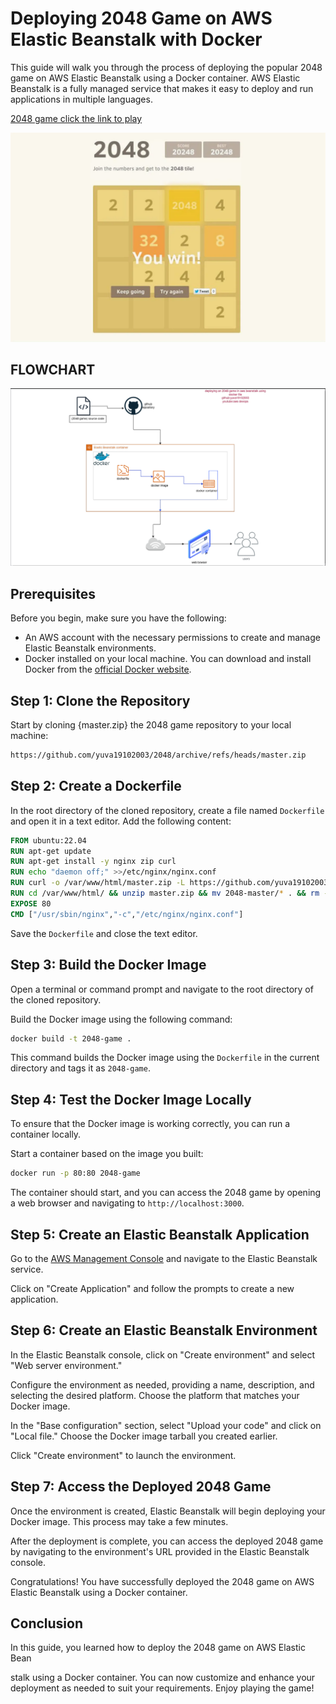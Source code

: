 # Deploying 2048 Game on AWS Elastic Beanstalk with Docker

This guide will walk you through the process of deploying the popular 2048 game on AWS Elastic Beanstalk using a Docker container. AWS Elastic Beanstalk is a fully managed service that makes it easy to deploy and run applications in multiple languages.

[2048 game
click the link to play](https://yuva19102003.github.io/2048-game.github.io/)

<img src="2048win.jpg"/>

## FLOWCHART

<img src="Screenshot from 2023-07-03 19-51-41.png"/>

## Prerequisites

Before you begin, make sure you have the following:

- An AWS account with the necessary permissions to create and manage Elastic Beanstalk environments.
- Docker installed on your local machine. You can download and install Docker from the [official Docker website](https://www.docker.com/get-started).

## Step 1: Clone the Repository

Start by cloning {master.zip} the 2048 game repository to your local machine:

```bash
https://github.com/yuva19102003/2048/archive/refs/heads/master.zip
```

## Step 2: Create a Dockerfile

In the root directory of the cloned repository, create a file named `Dockerfile` and open it in a text editor. Add the following content:

```Dockerfile
FROM ubuntu:22.04
RUN apt-get update
RUN apt-get install -y nginx zip curl
RUN echo "daemon off;" >>/etc/nginx/nginx.conf
RUN curl -o /var/www/html/master.zip -L https://github.com/yuva19102003/2048/archive/refs/heads/master.zip
RUN cd /var/www/html/ && unzip master.zip && mv 2048-master/* . && rm -rf 2048-master master.zip
EXPOSE 80
CMD ["/usr/sbin/nginx","-c","/etc/nginx/nginx.conf"]
```

Save the `Dockerfile` and close the text editor.

## Step 3: Build the Docker Image

Open a terminal or command prompt and navigate to the root directory of the cloned repository.

Build the Docker image using the following command:

```bash
docker build -t 2048-game .
```

This command builds the Docker image using the `Dockerfile` in the current directory and tags it as `2048-game`.

## Step 4: Test the Docker Image Locally

To ensure that the Docker image is working correctly, you can run a container locally.

Start a container based on the image you built:

```bash
docker run -p 80:80 2048-game
```

The container should start, and you can access the 2048 game by opening a web browser and navigating to `http://localhost:3000`.

## Step 5: Create an Elastic Beanstalk Application

Go to the [AWS Management Console](https://console.aws.amazon.com/) and navigate to the Elastic Beanstalk service.

Click on "Create Application" and follow the prompts to create a new application.

## Step 6: Create an Elastic Beanstalk Environment

In the Elastic Beanstalk console, click on "Create environment" and select "Web server environment."

Configure the environment as needed, providing a name, description, and selecting the desired platform. Choose the platform that matches your Docker image.

In the "Base configuration" section, select "Upload your code" and click on "Local file." Choose the Docker image tarball you created earlier.

Click "Create environment" to launch the environment.

## Step 7: Access the Deployed 2048 Game

Once the environment is created, Elastic Beanstalk will begin deploying your Docker image. This process may take a few minutes.

After the deployment is complete, you can access the deployed 2048 game by navigating to the environment's URL provided in the Elastic Beanstalk console.

Congratulations! You have successfully deployed the 2048 game on AWS Elastic Beanstalk using a Docker container.

## Conclusion

In this guide, you learned how to deploy the 2048 game on AWS Elastic Bean

stalk using a Docker container. You can now customize and enhance your deployment as needed to suit your requirements. Enjoy playing the game!
